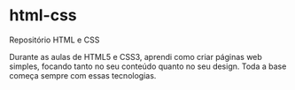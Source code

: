 # html-css
Repositório HTML e CSS

<p>Durante as aulas de HTML5 e CSS3, aprendi como criar páginas web simples, focando tanto no seu conteúdo quanto no seu design. Toda a base começa sempre com essas tecnologias.</p>
